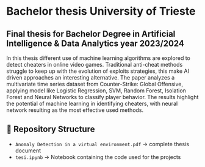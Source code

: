 # Bachelor thesis University of Trieste

## Final thesis for Bachelor Degree in Artificial Intelligence & Data Analytics year 2023/2024

In this thesis different use of machine learning algorithms are explored to detect cheaters in online video games. Traditional anti-cheat methods struggle to keep up with the evolution of exploits strategies, this make AI driven approaches an interesting alternative. The paper analyzes a multivariate time series dataset from Counter-Strike: Global Offensive, applying model like Logistic Regression, SVM, Random Forest, Isolation Forest and Neural Networks to classify player behavior. The results highlight the potential of machine learning in identifying cheaters, with neural network resulting as the most effective used methods. 

## 📂 Repository Structure
- `Anomaly Detection in a virtual environment.pdf` → complete thesis document 
- `tesi.ipynb` → Notebook containing the code used for the projects 
